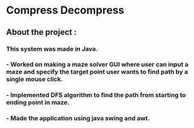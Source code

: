 # Compress Decompress

## About the project :

### This system was made in Java.
### - Worked on making a maze solver GUI where user can input a maze and specify the target point user wants to find path by a single mouse click. 
### - Implemented DFS algorithm to find the path from starting to ending point in maze.
### - Made the application using java swing and awt.
